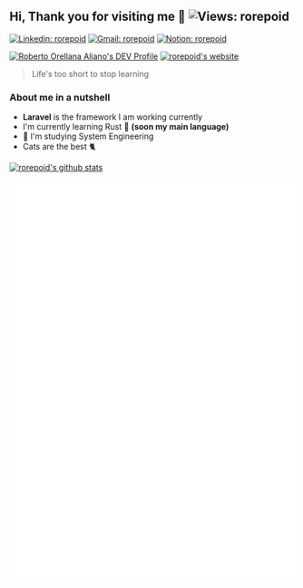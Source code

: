 ## Hi, Thank you for visiting me 👋 ![Views: rorepoid](https://komarev.com/ghpvc/?username=rorepoid)

[![Linkedin: rorepoid](https://img.shields.io/badge/-LinkedIn-blue?logo=Linkedin&logoColor=white&link=https://www.linkedin.com/in/rorepoid/)](https://www.linkedin.com/in/rorepoid/)
[![Gmail: rorepoid](https://img.shields.io/badge/Gmail--red?&logo=Gmail&style=social)](mailto:rorellanaye@gmail.com)
[![Notion: rorepoid](https://img.shields.io/badge/Resume--red?&logo=Notion&style=social)](https://www.notion.so/Roberto-Orellana-84100d908f9a4d73bad01e391a86f53e)

<a href="https://dev.to/rorepoid"><img src="https://d2fltix0v2e0sb.cloudfront.net/dev-badge.svg" alt="Roberto Orellana Aliano's DEV Profile" height="30" width="30"></a>
<a href="https://rorepoid.github.io"><img src="https://avatars0.githubusercontent.com/u/43040385" alt="rorepoid's website" height="30" width="30"></a>

> Life's too short to stop learning

### About me in a nutshell
- **Laravel** is the framework I am working currently
- I'm currently learning Rust 🦀 **(soon my main language)**
- 📕 I'm studying System Engineering
- Cats are the best 🐈

[![rorepoid's github stats](https://github-readme-stats.vercel.app/api?username=rorepoid&show_icons=true)](https://github.com/anuraghazra/github-readme-stats)

![Metrics](https://github.com/rorepoid/rorepoid/blob/master/metrics.svg)

